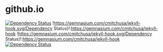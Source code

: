 github.io
=========
[![Dependency Status](https://gemnasium.com/cmitchusa/jekyll-hook.svg)](https://gemnasium.com/cmitchusa/jekyll-hook)
!https://gemnasium.com/cmitchusa/jekyll-hook.svg(Dependency Status)!:https://gemnasium.com/cmitchusa/jekyll-hook
!https://gemnasium.com/cmitchusa/jekyll-hook.svg(Dependency Status)!:https://gemnasium.com/cmitchusa/jekyll-hook
<a href='https://gemnasium.com/cmitchusa/jekyll-hook'><img src="https://gemnasium.com/cmitchusa/jekyll-hook.svg" alt="Dependency Status" /></a>
